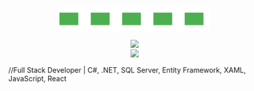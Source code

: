 <p align="center">
  <img src="./assets/anim10slow.svg" width="300" height="50" alt="Pixel Animation 4" />
</p>

<p align="center" style="margin-bottom: 0;">
  <img src="https://readme-typing-svg.demolab.com?lines=Novak+Bubanja&center=true&width=1200&height=100&color=00FF00&background=000000&repeat=false&font=Fira+Code" />
</p>

<p align="center" style="margin-top: 0;">
  <img src="https://readme-typing-svg.demolab.com?lines=Full-Stack+Developer+%7C+C%23%2C+.NET%2C+SQL Server%2C+Entity Framework%2C+React%2C+JavaScript%2C+XAML&center=true&width=1200&height=100&color=00FF00&background=000000&repeat=false&font=Fira+Code" />
</p>

//Full Stack Developer | C#, .NET, SQL Server, Entity Framework, XAML, JavaScript, React
